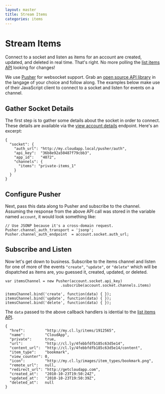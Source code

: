 ```yaml
---
layout: master
title: Stream Items
categories: items
---
```


# Stream Items

Connect to a socket and listen as items for an account are created, updated, and
deleted in real time. That's right. No more polling the
[list items API][list-items] looking for changes!

We use [Pusher] for websocket support. Grab an
[open source API library][pusher-libs] in the langage of your choice and follow
along. The examples below make use of their JavaScript client to connect to a
socket and listen for events on a channel.


## Gather Socket Details

The first step is to gather some details about the socket in order to connect.
These details are available via the [view account details] endpoint. Here's an
excerpt:

    {
      "socket": {
        "auth_url": "http://my.cloudapp.local/pusher/auth",
        "api_key":  "36b8e92a50487f79cbb3",
        "app_id":   "4072",
        "channels": {
          "items": "private-items_1"
        }
      }
    }


## Configure Pusher

Next, pass this data along to Pusher and subscribe to the channel. Assuming the
response from the above API call was stored in the variable named `account`,
it would look something like:

    // Use JSONP because it's a cross-domain request.
    Pusher.channel_auth_transport = 'jsonp';
    Pusher.channel_auth_endpoint  = account.socket.auth_url;


## Subscribe and Listen

Now let's get down to business. Subscribe to the items channel and listen for
one of more of the events `"create"`, `"update"`, or `"delete"` which will be
dispatched as items are, you guessed it, created, updated, or deleted.

    var itemsChannel = new Pusher(account.socket.api_key)
                             .subscribe(account.socket.channels.items)

    itemsChannel.bind('create', function(data) { });
    itemsChannel.bind('update', function(data) { });
    itemsChannel.bind('delete', function(data) { });

The `data` passed to the above callback handlers is idential to the
[list items API][list-items].

    {
      "href":         "http://my.cl.ly/items/1912565",
      "name":         "CloudApp",
      "private":      true,
      "url":          "http://cl.ly/4febbfdfb185c63d5e14",
      "content_url":  "http://cl.ly/4febbfdfb185c63d5e14/content",
      "item_type":    "bookmark",
      "view_counter": 0,
      "icon":         "http://my.cl.ly/images/item_types/bookmark.png",
      "remote_url":   null,
      "redirect_url": "http://getcloudapp.com",
      "created_at":   "2010-10-23T19:50:24Z",
      "updated_at":   "2010-10-23T19:50:39Z",
      "deleted_at":   null
    }



[list-items]: /list-items
[pusher]: http://pusherapp.com
[pusher-libs]: http://pusherapp.com/docs/libraries
[pusher-docs]: http://pusherapp.com/docs
[view account details]: /view-account-details
